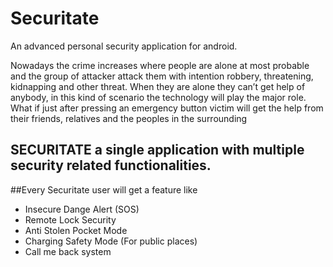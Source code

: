 # Securitate
An advanced personal security application for android.

Nowadays the crime increases where people are alone at most probable 
and the group of attacker attack them with intention robbery, threatening, 
kidnapping and other threat. When they are alone they can’t get help of 
anybody, in this kind of scenario the technology will play the major role. What 
if just after pressing an emergency button victim will get the help from their 
friends, relatives and the peoples in the surrounding

## SECURITATE a single application with multiple security related functionalities.

##Every Securitate user will get a feature like 
- Insecure Dange Alert (SOS)
- Remote Lock Security
- Anti Stolen Pocket Mode
- Charging Safety Mode (For public places)
- Call me back system

